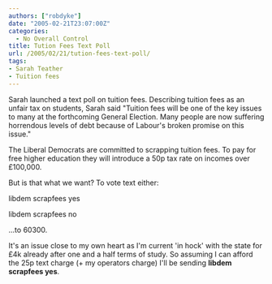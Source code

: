 ```yaml
---
authors: ["robdyke"]
date: "2005-02-21T23:07:00Z"
categories:
  - No Overall Control
title: Tution Fees Text Poll
url: /2005/02/21/tution-fees-text-poll/
tags:
- Sarah Teather
- Tuition fees
---
```

Sarah launched a text poll on tuition fees. Describing tuition fees as an unfair tax on students, Sarah said "Tuition fees will be one of the key issues to many at the forthcoming General Election. Many people are now suffering horrendous levels of debt because of Labour's broken promise on this issue."

The Liberal Democrats are committed to scrapping tuition fees. To pay for free higher education they will introduce a 50p tax rate on incomes over £100,000.

But is that what we want? To vote text either:
  
libdem scrapfees yes
  
libdem scrapfees no
  
...to 60300.

It's an issue close to my own heart as I'm current 'in hock' with the state for £4k already after one and a half terms of study. So assuming I can afford the 25p text charge (+ my operators charge) I'll be sending **libdem scrapfees yes**.